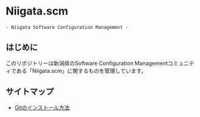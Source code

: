 # Niigata.scm

`- Niigata Software Configuration Management -`

## はじめに
このリポジトリーは新潟県のSoftware Configuration Managementコミュニティである「Niigata.scm」に関するものを管理しています。

## サイトマップ
- [Gitのインストール方法](https://github.com/masaru-b-cl/niigata-scm/wiki/Gitのインストール方法)